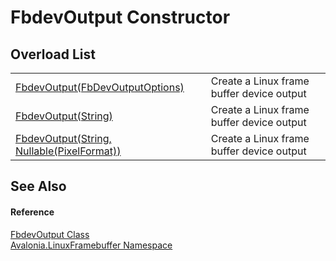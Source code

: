 # FbdevOutput Constructor


## Overload List
<table>
<tr>
<td><a href="M_Avalonia_LinuxFramebuffer_FbdevOutput__ctor">FbdevOutput(FbDevOutputOptions)</a></td>
<td>Create a Linux frame buffer device output</td>
</tr>
<tr>
<td><a href="M_Avalonia_LinuxFramebuffer_FbdevOutput__ctor_2">FbdevOutput(String)</a></td>
<td>Create a Linux frame buffer device output</td>
</tr>
<tr>
<td><a href="M_Avalonia_LinuxFramebuffer_FbdevOutput__ctor_1">FbdevOutput(String, Nullable(PixelFormat))</a></td>
<td>Create a Linux frame buffer device output</td>
</tr>
</table>

## See Also


#### Reference
<a href="T_Avalonia_LinuxFramebuffer_FbdevOutput">FbdevOutput Class</a>  
<a href="N_Avalonia_LinuxFramebuffer">Avalonia.LinuxFramebuffer Namespace</a>  

